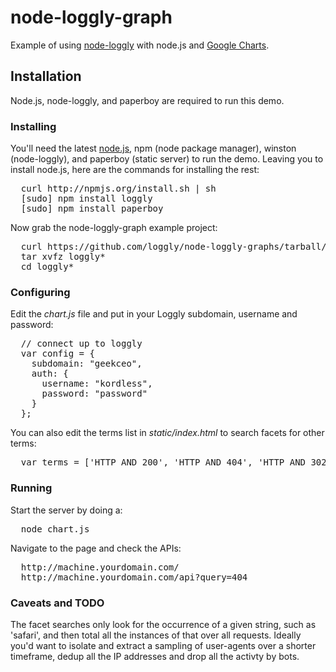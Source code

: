 # node-loggly-graph

Example of using [node-loggly](http://github.com/nodejitsu/node-loggly) with node.js and [Google Charts](http://code.google.com/apis/chart/).

## Installation
Node.js, node-loggly, and paperboy are required to run this demo.

### Installing 
You'll need the latest [node.js](http://nodejs.org), npm (node package manager), winston (node-loggly), and paperboy (static server) to run the demo.  Leaving you to install node.js, here are the commands for installing the rest:

<pre>
  curl http://npmjs.org/install.sh | sh
  [sudo] npm install loggly
  [sudo] npm install paperboy
</pre>

Now grab the node-loggly-graph example project:

<pre>
  curl https://github.com/loggly/node-loggly-graphs/tarball/master
  tar xvfz loggly* 
  cd loggly*
</pre>

### Configuring
Edit the *chart.js* file and put in your Loggly subdomain, username and password:

<pre>
  // connect up to loggly
  var config = {
    subdomain: "geekceo",
    auth: {
      username: "kordless",
      password: "password"
    }
  };
</pre>

You can also edit the terms list in *static/index.html* to search facets for other terms:

<pre>
  var terms = ['HTTP AND 200', 'HTTP AND 404', 'HTTP AND 302', 'HTTP AND 50*'];
</pre>

### Running
Start the server by doing a:

<pre>
  node chart.js
</pre>

Navigate to the page and check the APIs:

<pre>
  http://machine.yourdomain.com/
  http://machine.yourdomain.com/api?query=404
</pre>

### Caveats and TODO
The facet searches only look for the occurrence of a given string, such as 'safari', and then total all the instances of that over all requests.  Ideally you'd want to isolate and extract a sampling of user-agents over a shorter timeframe, dedup all the IP addresses and drop all the activty by bots.
